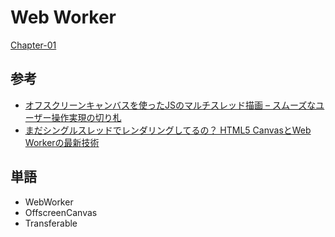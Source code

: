 # Web Worker
[Chapter-01](https://yuki-sakaguchi.github.io/WebWorker/Chapter-01/) 

## 参考
* [オフスクリーンキャンバスを使ったJSのマルチスレッド描画 – スムーズなユーザー操作実現の切り札](https://ics.media/entry/19043)
* [まだシングルスレッドでレンダリングしてるの？ HTML5 CanvasとWeb Workerの最新技術](https://devpixiv.hatenablog.com/entry/2016/12/13/180815)

## 単語
* WebWorker
* OffscreenCanvas
* Transferable